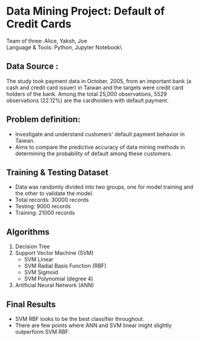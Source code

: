 # Data Mining Project: Default of Credit Cards
Team of three: Alice, Yaksh, Joe \
Language & Tools: Python, Jupyter Notebook\
## Data Source : 
The study took payment data in October, 2005, from an important bank (a cash and credit card issuer) in Taiwan and the targets were credit card holders of the bank. Among the total 25,000 observations, 5529 observations (22.12%) are the cardholders with default payment.
## Problem definition:
- Investigate and understand customers' default payment behavior in Taiwan.
- Aims to compare the predictive accuracy of  data mining methods in determining the probability of default among these customers.
## Training & Testing Dataset
- Data was randomly divided into two groups, one for model training and the other to validate the model.
- Total records: 30000  records
- Testing: 9000 records
- Training: 21000 records 
## Algorithms
1. Decision Tree 
2. Support Vector Machine (SVM)
   - SVM Linear
   - SVM Radial Basis Function (RBF)
   - SVM Sigmoid
   - SVM Polynomial (degree 4)
3. Artificial Neural Network (ANN)
## Final Results
- SVM RBF looks to be the best classifier throughout.
- There are few points where ANN and SVM linear might slightly outperform SVM RBF.







